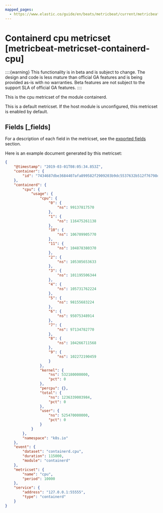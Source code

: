 ```yaml
---
mapped_pages:
  - https://www.elastic.co/guide/en/beats/metricbeat/current/metricbeat-metricset-containerd-cpu.html
---
```


<!-- This file is generated! See scripts/docs_collector.py -->

# Containerd cpu metricset [metricbeat-metricset-containerd-cpu]

::::{warning}
This functionality is in beta and is subject to change. The design and code is less mature than official GA features and is being provided as-is with no warranties. Beta features are not subject to the support SLA of official GA features.
::::


This is the cpu metricset of the module containerd.

This is a default metricset. If the host module is unconfigured, this metricset is enabled by default.

## Fields [_fields]

For a description of each field in the metricset, see the [exported fields](/reference/metricbeat/exported-fields-containerd.md) section.

Here is an example document generated by this metricset:

```json
{
    "@timestamp": "2019-03-01T08:05:34.853Z",
    "container": {
        "id": "7434687dbe3684407afa899582f2909203b9dc5537632b512f76798db5c0787d"
    },
    "containerd": {
        "cpu": {
            "usage": {
                "cpu": {
                    "0": {
                        "ns": 99137817570
                    },
                    "1": {
                        "ns": 116475261138
                    },
                    "10": {
                        "ns": 106709905770
                    },
                    "11": {
                        "ns": 104878380370
                    },
                    "2": {
                        "ns": 105305653633
                    },
                    "3": {
                        "ns": 101195506344
                    },
                    "4": {
                        "ns": 105731762224
                    },
                    "5": {
                        "ns": 98155683224
                    },
                    "6": {
                        "ns": 95075348914
                    },
                    "7": {
                        "ns": 97134782770
                    },
                    "8": {
                        "ns": 104266711568
                    },
                    "9": {
                        "ns": 102272190459
                    }
                },
                "kernel": {
                    "ns": 532180000000,
                    "pct": 0
                },
                "percpu": {},
                "total": {
                    "ns": 1236339003984,
                    "pct": 0
                },
                "user": {
                    "ns": 525470000000,
                    "pct": 0
                }
            }
        },
        "namespace": "k8s.io"
    },
    "event": {
        "dataset": "containerd.cpu",
        "duration": 115000,
        "module": "containerd"
    },
    "metricset": {
        "name": "cpu",
        "period": 10000
    },
    "service": {
        "address": "127.0.0.1:55555",
        "type": "containerd"
    }
}
```
